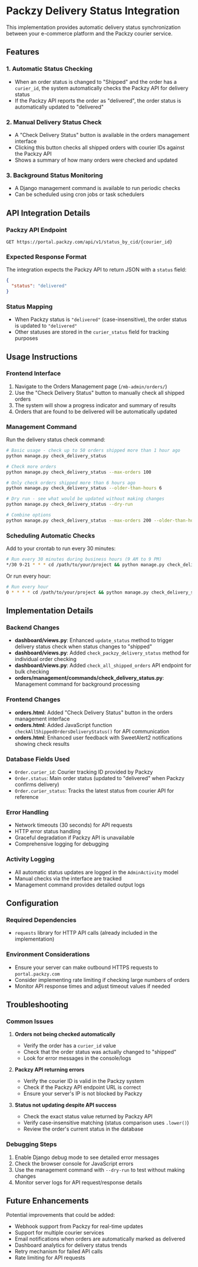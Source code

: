 # Packzy Delivery Status Integration

This implementation provides automatic delivery status synchronization between your e-commerce platform and the Packzy courier service.

## Features

### 1. Automatic Status Checking
- When an order status is changed to "Shipped" and the order has a `curier_id`, the system automatically checks the Packzy API for delivery status
- If the Packzy API reports the order as "delivered", the order status is automatically updated to "delivered"

### 2. Manual Delivery Status Check
- A "Check Delivery Status" button is available in the orders management interface
- Clicking this button checks all shipped orders with courier IDs against the Packzy API
- Shows a summary of how many orders were checked and updated

### 3. Background Status Monitoring
- A Django management command is available to run periodic checks
- Can be scheduled using cron jobs or task schedulers

## API Integration Details

### Packzy API Endpoint
```
GET https://portal.packzy.com/api/v1/status_by_cid/{courier_id}
```

### Expected Response Format
The integration expects the Packzy API to return JSON with a `status` field:
```json
{
  "status": "delivered"
}
```

### Status Mapping
- When Packzy status is `"delivered"` (case-insensitive), the order status is updated to `"delivered"`
- Other statuses are stored in the `curier_status` field for tracking purposes

## Usage Instructions

### Frontend Interface
1. Navigate to the Orders Management page (`/mb-admin/orders/`)
2. Use the "Check Delivery Status" button to manually check all shipped orders
3. The system will show a progress indicator and summary of results
4. Orders that are found to be delivered will be automatically updated

### Management Command
Run the delivery status check command:

```bash
# Basic usage - check up to 50 orders shipped more than 1 hour ago
python manage.py check_delivery_status

# Check more orders
python manage.py check_delivery_status --max-orders 100

# Only check orders shipped more than 6 hours ago
python manage.py check_delivery_status --older-than-hours 6

# Dry run - see what would be updated without making changes
python manage.py check_delivery_status --dry-run

# Combine options
python manage.py check_delivery_status --max-orders 200 --older-than-hours 2 --dry-run
```

### Scheduling Automatic Checks
Add to your crontab to run every 30 minutes:
```bash
# Run every 30 minutes during business hours (9 AM to 9 PM)
*/30 9-21 * * * cd /path/to/your/project && python manage.py check_delivery_status
```

Or run every hour:
```bash
# Run every hour
0 * * * * cd /path/to/your/project && python manage.py check_delivery_status
```

## Implementation Details

### Backend Changes
- **dashboard/views.py**: Enhanced `update_status` method to trigger delivery status check when status changes to "shipped"
- **dashboard/views.py**: Added `check_packzy_delivery_status` method for individual order checking
- **dashboard/views.py**: Added `check_all_shipped_orders` API endpoint for bulk checking
- **orders/management/commands/check_delivery_status.py**: Management command for background processing

### Frontend Changes
- **orders.html**: Added "Check Delivery Status" button in the orders management interface
- **orders.html**: Added JavaScript function `checkAllShippedOrdersDeliveryStatus()` for API communication
- **orders.html**: Enhanced user feedback with SweetAlert2 notifications showing check results

### Database Fields Used
- `Order.curier_id`: Courier tracking ID provided by Packzy
- `Order.status`: Main order status (updated to "delivered" when Packzy confirms delivery)
- `Order.curier_status`: Tracks the latest status from courier API for reference

### Error Handling
- Network timeouts (30 seconds) for API requests
- HTTP error status handling
- Graceful degradation if Packzy API is unavailable
- Comprehensive logging for debugging

### Activity Logging
- All automatic status updates are logged in the `AdminActivity` model
- Manual checks via the interface are tracked
- Management command provides detailed output logs

## Configuration

### Required Dependencies
- `requests` library for HTTP API calls (already included in the implementation)

### Environment Considerations
- Ensure your server can make outbound HTTPS requests to `portal.packzy.com`
- Consider implementing rate limiting if checking large numbers of orders
- Monitor API response times and adjust timeout values if needed

## Troubleshooting

### Common Issues

1. **Orders not being checked automatically**
   - Verify the order has a `curier_id` value
   - Check that the order status was actually changed to "shipped"
   - Look for error messages in the console/logs

2. **Packzy API returning errors**
   - Verify the courier ID is valid in the Packzy system
   - Check if the Packzy API endpoint URL is correct
   - Ensure your server's IP is not blocked by Packzy

3. **Status not updating despite API success**
   - Check the exact status value returned by Packzy API
   - Verify case-insensitive matching (status comparison uses `.lower()`)
   - Review the order's current status in the database

### Debugging Steps
1. Enable Django debug mode to see detailed error messages
2. Check the browser console for JavaScript errors
3. Use the management command with `--dry-run` to test without making changes
4. Monitor server logs for API request/response details

## Future Enhancements

Potential improvements that could be added:
- Webhook support from Packzy for real-time updates
- Support for multiple courier services
- Email notifications when orders are automatically marked as delivered
- Dashboard analytics for delivery status trends
- Retry mechanism for failed API calls
- Rate limiting for API requests